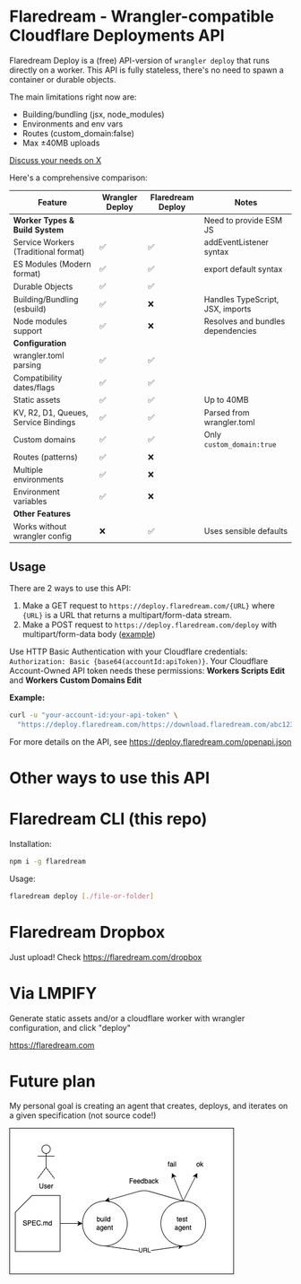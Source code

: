 # Flaredream - Wrangler-compatible Cloudflare Deployments API

Flaredream Deploy is a (free) API-version of `wrangler deploy` that runs directly on a worker. This API is fully stateless, there's no need to spawn a container or durable objects.

The main limitations right now are:

- Building/bundling (jsx, node_modules)
- Environments and env vars
- Routes (custom_domain:false)
- Max ±40MB uploads

[Discuss your needs on X](https://x.com/janwilmake/status/1948048098682437782)

Here's a comprehensive comparison:

| Feature                              | Wrangler Deploy | Flaredream Deploy | Notes                             |
| ------------------------------------ | --------------- | ----------------- | --------------------------------- |
| **Worker Types & Build System**      |                 |                   | Need to provide ESM JS            |
| Service Workers (Traditional format) | ✅              | ✅                | addEventListener syntax           |
| ES Modules (Modern format)           | ✅              | ✅                | export default syntax             |
| Durable Objects                      | ✅              | ✅                |                                   |
| Building/Bundling (esbuild)          | ✅              | ❌                | Handles TypeScript, JSX, imports  |
| Node modules support                 | ✅              | ❌                | Resolves and bundles dependencies |
| **Configuration**                    |
| wrangler.toml parsing                | ✅              | ✅                |                                   |
| Compatibility dates/flags            | ✅              | ✅                |                                   |
| Static assets                        | ✅              | ✅                | Up to 40MB                        |
| KV, R2, D1, Queues, Service Bindings | ✅              | ✅                | Parsed from wrangler.toml         |
| Custom domains                       | ✅              | ✅                | Only `custom_domain:true`         |
| Routes (patterns)                    | ✅              | ❌                |                                   |
| Multiple environments                | ✅              | ❌                |                                   |
| Environment variables                | ✅              | ❌                |                                   |
| **Other Features**                   |                 |                   |                                   |
| Works without wrangler config        | ❌              | ✅                | Uses sensible defaults            |

## Usage

There are 2 ways to use this API:

1. Make a GET request to `https://deploy.flaredream.com/{URL}` where `{URL}` is a URL that returns a multipart/form-data stream.
2. Make a POST request to `https://deploy.flaredream.com/deploy` with multipart/form-data body ([example](https://flaredream.com))

Use HTTP Basic Authentication with your Cloudflare credentials: `Authorization: Basic {base64(accountId:apiToken)}`. Your Cloudflare Account-Owned API token needs these permissions: **Workers Scripts Edit** and **Workers Custom Domains Edit**

**Example:**

```bash
curl -u "your-account-id:your-api-token" \
  "https://deploy.flaredream.com/https://download.flaredream.com/abc123"
```

For more details on the API, see https://deploy.flaredream.com/openapi.json

# Other ways to use this API

# Flaredream CLI (this repo)

Installation:

```sh
npm i -g flaredream
```

Usage:

```sh
flaredream deploy [./file-or-folder]
```

# Flaredream Dropbox

Just upload! Check https://flaredream.com/dropbox

# Via LMPIFY

Generate static assets and/or a cloudflare worker with wrangler configuration, and click "deploy"

https://flaredream.com

# Future plan

My personal goal is creating an agent that creates, deploys, and iterates on a given specification (not source code!)

![](agent-architecture.drawio.png)
